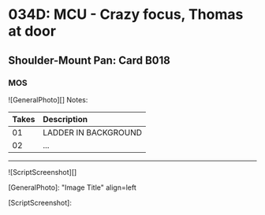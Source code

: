 # 034D: MCU - Crazy focus, Thomas at door

## Shoulder-Mount Pan: Card B018

### MOS

![GeneralPhoto][]
Notes: 

| Takes | Description |
|:---|:----|
| 01 | LADDER IN BACKGROUND |
| 02 | ... |

----

![ScriptScreenshot][]


[GeneralPhoto]:  "Image Title" align=left

[ScriptScreenshot]: 